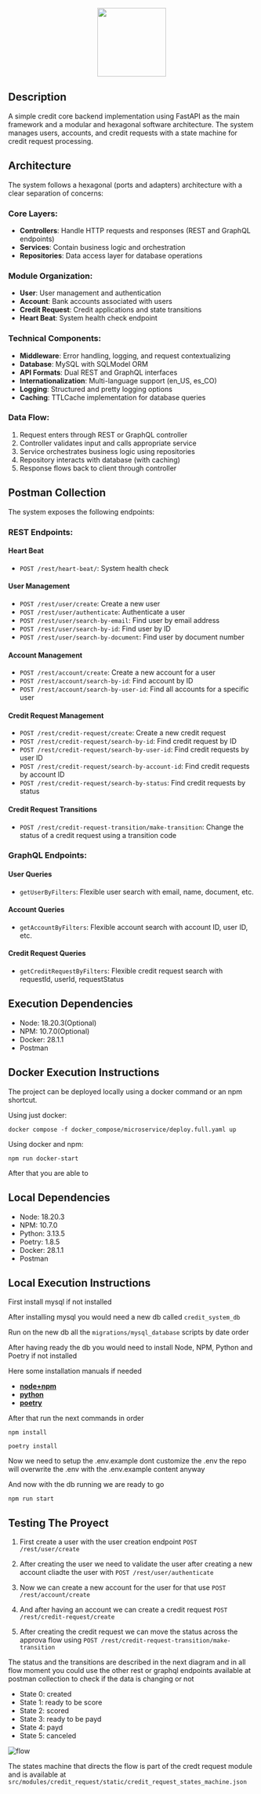 <p align="center"><a>
<img src="https://cdn.jsdelivr.net/gh/devicons/devicon@latest/icons/fastapi/fastapi-original-wordmark.svg" width="140"/>
</a></p>

## Description

A simple credit core backend implementation using FastAPI as the main framework and a modular and hexagonal software architecture. The system manages users, accounts, and credit requests with a state machine for credit request processing.

## Architecture

The system follows a hexagonal (ports and adapters) architecture with a clear separation of concerns:

### Core Layers:

- **Controllers**: Handle HTTP requests and responses (REST and GraphQL endpoints)
- **Services**: Contain business logic and orchestration
- **Repositories**: Data access layer for database operations

### Module Organization:

- **User**: User management and authentication
- **Account**: Bank accounts associated with users
- **Credit Request**: Credit applications and state transitions
- **Heart Beat**: System health check endpoint

### Technical Components:

- **Middleware**: Error handling, logging, and request contextualizing
- **Database**: MySQL with SQLModel ORM
- **API Formats**: Dual REST and GraphQL interfaces
- **Internationalization**: Multi-language support (en_US, es_CO)
- **Logging**: Structured and pretty logging options
- **Caching**: TTLCache implementation for database queries

### Data Flow:

1. Request enters through REST or GraphQL controller
2. Controller validates input and calls appropriate service
3. Service orchestrates business logic using repositories
4. Repository interacts with database (with caching)
5. Response flows back to client through controller

## Postman Collection

The system exposes the following endpoints:

### REST Endpoints:

#### Heart Beat

- `POST /rest/heart-beat/`: System health check

#### User Management

- `POST /rest/user/create`: Create a new user
- `POST /rest/user/authenticate`: Authenticate a user
- `POST /rest/user/search-by-email`: Find user by email address
- `POST /rest/user/search-by-id`: Find user by ID
- `POST /rest/user/search-by-document`: Find user by document number

#### Account Management

- `POST /rest/account/create`: Create a new account for a user
- `POST /rest/account/search-by-id`: Find account by ID
- `POST /rest/account/search-by-user-id`: Find all accounts for a specific user

#### Credit Request Management

- `POST /rest/credit-request/create`: Create a new credit request
- `POST /rest/credit-request/search-by-id`: Find credit request by ID
- `POST /rest/credit-request/search-by-user-id`: Find credit requests by user ID
- `POST /rest/credit-request/search-by-account-id`: Find credit requests by account ID
- `POST /rest/credit-request/search-by-status`: Find credit requests by status

#### Credit Request Transitions

- `POST /rest/credit-request-transition/make-transition`: Change the status of a credit request using a transition code

### GraphQL Endpoints:

#### User Queries

- `getUserByFilters`: Flexible user search with email, name, document, etc.

#### Account Queries

- `getAccountByFilters`: Flexible account search with account ID, user ID, etc.

#### Credit Request Queries

- `getCreditRequestByFilters`: Flexible credit request search with requestId, userId, requestStatus

## Execution Dependencies

- Node: 18.20.3(Optional)
- NPM: 10.7.0(Optional)
- Docker: 28.1.1
- Postman

## Docker Execution Instructions

The project can be deployed locally using a docker command or an npm shortcut.

Using just docker:

```shell
docker compose -f docker_compose/microservice/deploy.full.yaml up
```

Using docker and npm:

```shell
npm run docker-start
```

After that you are able to

## Local Dependencies

- Node: 18.20.3
- NPM: 10.7.0
- Python: 3.13.5
- Poetry: 1.8.5
- Docker: 28.1.1
- Postman

## Local Execution Instructions

First install mysql if not installed

After installing mysql you would need a new db called `credit_system_db`

Run on the new db all the `migrations/mysql_database` scripts by date order

After having ready the db you would need to install Node, NPM, Python and Poetry if not installed

Here some installation manuals if needed

- [**node+npm**](https://nodejs.org/en/download)
- [**python**](https://wiki.python.org/moin/BeginnersGuide/Download)
- [**poetry**](https://python-poetry.org/docs/#installation)

After that run the next commands in order

```shell
npm install
```

```shell
poetry install
```

Now we need to setup the .env.example dont customize the .env the repo will overwrite the .env with the .env.example content anyway

And now with the db running we are ready to go

```shell
npm run start
```

## Testing The Proyect

1. First create a user with the user creation endpoint `POST /rest/user/create`

2. After creating the user we need to validate the user after creating a new account cliadte the user with `POST /rest/user/authenticate`

3. Now we can create a new account for the user for that use `POST /rest/account/create`

4. And after having an account we can create a credit request `POST /rest/credit-request/create`

5. After creating the credit request we can move the status across the approva flow using `POST /rest/credit-request-transition/make-transition`

The status and the transitions are described in the next diagram and in all flow moment you could use the other rest or graphql endpoints available at postman collection to check if the data is changing or not

- State 0: created
- State 1: ready to be score
- State 2: scored
- State 3: ready to be payd
- State 4: payd
- State 5: canceled

![flow](docs/images/states_machine.png)

The states machine that directs the flow is part of the credt request module and is available at `src/modules/credit_request/static/credit_request_states_machine.json`
